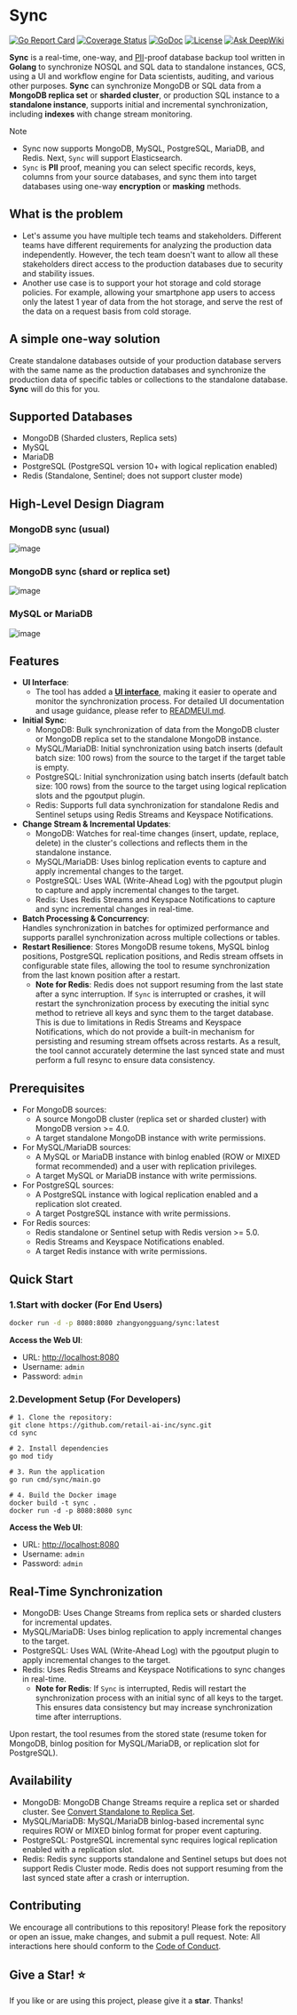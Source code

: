 # Sync

[![Go Report Card](https://goreportcard.com/badge/github.com/retail-ai-inc/sync)](https://goreportcard.com/report/github.com/retail-ai-inc/sync)
[![Coverage Status](https://codecov.io/gh/retail-ai-inc/sync/graph/badge.svg)](https://codecov.io/gh/retail-ai-inc/sync)
[![GoDoc](https://godoc.org/github.com/retail-ai-inc/sync?status.svg)](https://godoc.org/github.com/retail-ai-inc/sync)
[![License](https://img.shields.io/badge/license-MIT-blue)](LICENSE)
[![Ask DeepWiki](https://deepwiki.com/badge.svg)](https://deepwiki.com/retail-ai-inc/sync)

**Sync** is a real-time, one-way, and [PII](https://en.wikipedia.org/wiki/Personal_data)-proof database backup tool written in **Golang** to synchronize NOSQL and SQL data to standalone instances, GCS, using a UI and workflow engine for Data scientists, auditing, and various other purposes. **Sync** can synchronize MongoDB or SQL data from a **MongoDB replica set** or **sharded cluster**, or production SQL instance to a **standalone instance**, supports initial and incremental synchronization, including **indexes** with change stream monitoring.

> [!NOTE]
> - Sync now supports MongoDB, MySQL, PostgreSQL, MariaDB, and Redis. Next, `Sync` will support Elasticsearch.
> - `Sync` is **PII** proof, meaning you can select specific records, keys, columns from your source databases, and sync them into target databases using one-way **encryption** or **masking** methods.

## What is the problem
- Let's assume you have multiple tech teams and stakeholders. Different teams have different requirements for analyzing the production data independently. However, the tech team doesn't want to allow all these stakeholders direct access to the production databases due to security and stability issues.
- Another use case is to support your hot storage and cold storage policies. For example, allowing your smartphone app users to access only the latest 1 year of data from the hot storage, and serve the rest of the data on a request basis from cold storage.

## A simple one-way solution
Create standalone databases outside of your production database servers with the same name as the production databases and synchronize the production data of specific tables or collections to the standalone database. **Sync** will do this for you.

## Supported Databases

- MongoDB (Sharded clusters, Replica sets)
- MySQL
- MariaDB 
- PostgreSQL (PostgreSQL version 10+ with logical replication enabled)
- Redis (Standalone, Sentinel; does not support cluster mode)

## High-Level Design Diagram

### MongoDB sync (usual)
![image](https://github.com/user-attachments/assets/f600c3ae-a6bf-4d64-9a7b-6715456a146b)

### MongoDB sync (shard or replica set)

![image](https://github.com/user-attachments/assets/82cd3811-44bf-4d44-8ac8-9f32aace7a83)

### MySQL or MariaDB

![image](https://github.com/user-attachments/assets/65b23a4c-56db-4833-89a1-0f802af878bd)


## Features

- **UI Interface**:  
  - The tool has added a [**UI interface**](READMEUI.md), making it easier to operate and monitor the synchronization process. For detailed UI documentation and usage guidance, please refer to [READMEUI.md](READMEUI.md).
- **Initial Sync**:
  - MongoDB: Bulk synchronization of data from the MongoDB cluster or MongoDB replica set to the standalone MongoDB instance.
  - MySQL/MariaDB: Initial synchronization using batch inserts (default batch size: 100 rows) from the source to the target if the target table is empty.
  - PostgreSQL: Initial synchronization using batch inserts (default batch size: 100 rows) from the source to the target using logical replication slots and the pgoutput plugin.
  - Redis: Supports full data synchronization for standalone Redis and Sentinel setups using Redis Streams and Keyspace Notifications.
- **Change Stream & Incremental Updates**:
  - MongoDB: Watches for real-time changes (insert, update, replace, delete) in the cluster's collections and reflects them in the standalone instance.
  - MySQL/MariaDB: Uses binlog replication events to capture and apply incremental changes to the target.
  - PostgreSQL: Uses WAL (Write-Ahead Log) with the pgoutput plugin to capture and apply incremental changes to the target.
  - Redis: Uses Redis Streams and Keyspace Notifications to capture and sync incremental changes in real-time.
- **Batch Processing & Concurrency**:  
  Handles synchronization in batches for optimized performance and supports parallel synchronization across multiple collections or tables.
- **Restart Resilience**: 
  Stores MongoDB resume tokens, MySQL binlog positions, PostgreSQL replication positions, and Redis stream offsets in configurable state files, allowing the tool to resume synchronization from the last known position after a restart.
  - **Note for Redis**: Redis does not support resuming from the last state after a sync interruption. If `Sync` is interrupted or crashes, it will restart the synchronization process by executing the initial sync method to retrieve all keys and sync them to the target database. This is due to limitations in Redis Streams and Keyspace Notifications, which do not provide a built-in mechanism for persisting and resuming stream offsets across restarts. As a result, the tool cannot accurately determine the last synced state and must perform a full resync to ensure data consistency.

## Prerequisites
- For MongoDB sources:
  - A source MongoDB cluster (replica set or sharded cluster) with MongoDB version >= 4.0.
  - A target standalone MongoDB instance with write permissions.
- For MySQL/MariaDB sources:
  - A MySQL or MariaDB instance with binlog enabled (ROW or MIXED format recommended) and a user with replication privileges.
  - A target MySQL or MariaDB instance with write permissions.
- For PostgreSQL sources:
  - A PostgreSQL instance with logical replication enabled and a replication slot created.
  - A target PostgreSQL instance with write permissions.
- For Redis sources:
  - Redis standalone or Sentinel setup with Redis version >= 5.0.
  - Redis Streams and Keyspace Notifications enabled.
  - A target Redis instance with write permissions.


## Quick Start
### 1.Start with docker (For End Users)

```bash
docker run -d -p 8080:8080 zhangyongguang/sync:latest
```

**Access the Web UI**:
- URL: [http://localhost:8080](http://localhost:8080)
- Username: `admin`
- Password: `admin`

### 2.Development Setup (For Developers)

```
# 1. Clone the repository:
git clone https://github.com/retail-ai-inc/sync.git
cd sync

# 2. Install dependencies
go mod tidy

# 3. Run the application
go run cmd/sync/main.go

# 4. Build the Docker image
docker build -t sync .
docker run -d -p 8080:8080 sync
```

**Access the Web UI**:
- URL: [http://localhost:8080](http://localhost:8080)
- Username: `admin`
- Password: `admin`

## Real-Time Synchronization

- MongoDB: Uses Change Streams from replica sets or sharded clusters for incremental updates.
- MySQL/MariaDB: Uses binlog replication to apply incremental changes to the target.
- PostgreSQL: Uses WAL (Write-Ahead Log) with the pgoutput plugin to apply incremental changes to the target.
- Redis: Uses Redis Streams and Keyspace Notifications to sync changes in real-time.
  - **Note for Redis**: If `Sync` is interrupted, Redis will restart the synchronization process with an initial sync of all keys to the target. This ensures data consistency but may increase synchronization time after interruptions.

Upon restart, the tool resumes from the stored state (resume token for MongoDB, binlog position for MySQL/MariaDB, or replication slot for PostgreSQL).

## Availability  

- MongoDB: MongoDB Change Streams require a replica set or sharded cluster. See [Convert Standalone to Replica Set](https://www.mongodb.com/docs/manual/tutorial/convert-standalone-to-replica-set/).
- MySQL/MariaDB: MySQL/MariaDB binlog-based incremental sync requires ROW or MIXED binlog format for proper event capturing.
- PostgreSQL: PostgreSQL incremental sync requires logical replication enabled with a replication slot.
- Redis: Redis sync supports standalone and Sentinel setups but does not support Redis Cluster mode. Redis does not support resuming from the last synced state after a crash or interruption.

## Contributing

We encourage all contributions to this repository! Please fork the repository or open an issue, make changes, and submit a pull request.
Note: All interactions here should conform to the [Code of Conduct](https://github.com/retail-ai-inc/sync/blob/main/CODE_OF_CONDUCT.md).

## Give a Star! ⭐

If you like or are using this project, please give it a **star**. Thanks!
